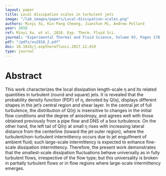 ```yaml
---
layout: paper
title: Local dissipation scales in turbulent jets
image: "/lab_images/papers/Local-dissipation-scales.png"
authors: Minyi Xu, Kin-Pang Cheong, Jianchun Mi, Andrew Pollard
year: 2018
ref: Minyi Xu. et al. 2018. Exp. Therm. Fluid Sci.
journal: "Experimental Thermal and Fluid Science, Volume 93, Pages 178-185, ISSN 0894-1777"
pdf: "/pdfs/xu2018_2.pdf"
doi: 10.1016/j.expthermflusci.2017.12.019
type: journal
---
```


# Abstract

This work characterizes the local dissipation length-scale η and its related quantities in turbulent (round and square) jets. It is revealed that the probability density function (PDF) of η, denoted by Q(η), displays different shapes in the jet’s central region and shear layer. In the central jet of full turbulence, the distribution of Q(η) is insensitive to changes in the initial flow conditions and the degree of anisotropy, and agrees well with those obtained previously from a pipe flow and DNS of a box turbulence. On the other hand, the left tail of Q(η) at small η rises with increasing lateral distance from the centerline (toward the jet outer region), where the turbulent/non-turbulent intermittency occurs due to jet engulfment of ambient fluid; such large-scale intermittency is expected to enhance fine-scale dissipation intermittency. Therefore, the present work demonstrates that the smallest-scale dissipation fluctuations behave universally as in fully turbulent flows, irrespective of the flow type; but this universality is broken in partially turbulent flows or in flow regions where large-scale intermittency emerges.

